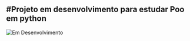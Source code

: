 #Projeto em desenvolvimento para estudar Poo em python
---
![Em Desenvolvimento](https://img.shields.io/badge/status-em%20desenvolvimento-yellow)

